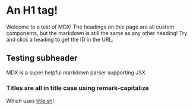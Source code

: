 # An H1 tag!
Welcome to a test of MDX!
The headings on thie page are all custom components, but the markdown is still the same as any other heading!
Try and click a heading to get the ID in the URL.

## Testing subheader
MDX is a super helpful markdown parser supporting JSX

### Titles are all in title case using remark-capitalize
Which uses [title.sh](https://title.sh)!
